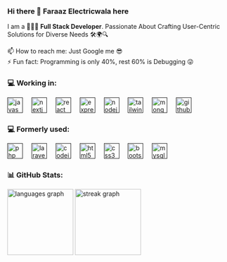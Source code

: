 ### Hi there 👋 Faraaz Electricwala here

<!--
**faraaz-e/faraaz-e** is a ✨ _special_ ✨ repository because its `README.md` (this file) appears on your GitHub profile. -->

<!-- Here are some ideas to get you started: -->
I am a 👨🏻‍💻 **Full Stack Developer**. Passionate About Crafting User-Centric Solutions for Diverse Needs 🛠️🌍🔍

<!-- - 🔭 I’m currently working on Javascript Technologies
- 🌱 I’m currently learning React & Next.js 
- 👯 I’m open to collaborate on Software/Web projects 
- 🤔 I’m looking for help with Data Structures and Algorithms -->
<!-- 💬 Ask me about Tech/Programming -->
📫 How to reach me: Just Google me 😎  
⚡ Fun fact: Programming is only 40%, rest 60% is Debugging 😜  
<!-- - 😄 Pronouns: ... -->

<!-- ## 💻 Tech Stack:
   
![JavaScript](https://img.shields.io/badge/javascript-%23323330.svg?style=for-the-badge&logo=javascript&logoColor=%23F7DF1E)
![Next JS](https://img.shields.io/badge/Next-black?style=for-the-badge&logo=next.js&logoColor=white)
![React](https://img.shields.io/badge/react-%2320232a.svg?style=for-the-badge&logo=react&logoColor=%2361DAFB)
![NodeJS](https://img.shields.io/badge/node.js-6DA55F?style=for-the-badge&logo=node.js&logoColor=white)
![Express.js](https://img.shields.io/badge/express.js-%23404d59.svg?style=for-the-badge&logo=express&logoColor=%2361DAFB)
![jQuery](https://img.shields.io/badge/jquery-%230769AD.svg?style=for-the-badge&logo=jquery&logoColor=white)
![TailwindCSS](https://img.shields.io/badge/tailwindcss-%2338B2AC.svg?style=for-the-badge&logo=tailwind-css&logoColor=white)
![MongoDB](https://img.shields.io/badge/MongoDB-%234ea94b.svg?style=for-the-badge&logo=mongodb&logoColor=white)  
![PHP](https://img.shields.io/badge/php-%23777BB4.svg?style=for-the-badge&logo=php&logoColor=white)
![Laravel](https://img.shields.io/badge/laravel-%23FF2D20.svg?style=for-the-badge&logo=laravel&logoColor=white)
![Code-Igniter](https://img.shields.io/badge/CodeIgniter-%23EF4223.svg?style=for-the-badge&logo=codeIgniter&logoColor=white)
![Bootstrap](https://img.shields.io/badge/bootstrap-%23563D7C.svg?style=for-the-badge&logo=bootstrap&logoColor=white) 
![HTML5](https://img.shields.io/badge/html5-%23E34F26.svg?style=for-the-badge&logo=html5&logoColor=white) 
![CSS3](https://img.shields.io/badge/css3-%231572B6.svg?style=for-the-badge&logo=css3&logoColor=white)
![MySQL](https://img.shields.io/badge/mysql-%2300f.svg?style=for-the-badge&logo=mysql&logoColor=white) 
![Postman](https://img.shields.io/badge/Postman-FF6C37?style=for-the-badge&logo=postman&logoColor=white) -->

### 💻 Working in:
<div align="left">
  <a href="" title="Javascript"><img src="https://cdn.jsdelivr.net/gh/devicons/devicon/icons/javascript/javascript-plain.svg" height="35" alt="javascript logo"  /></a>
  <img width="12" />
  <a href="" title="Next.js"><img src="https://skillicons.dev/icons?i=nextjs" height="35" alt="nextjs logo"  /></a>
  <img width="12" />
  <a href="" title="React"><img src="https://cdn.jsdelivr.net/gh/devicons/devicon/icons/react/react-original.svg" height="35" alt="react logo"  /></a>
  <img width="12" />
  <a href="" title="Express.js"><img src="https://skillicons.dev/icons?i=express" height="35" alt="express logo"  /></a>
  <img width="12" />
  <a href="" title="Node.js"><img src="https://cdn.jsdelivr.net/gh/devicons/devicon/icons/nodejs/nodejs-original.svg" height="35" alt="nodejs logo"  /></a>
  <img width="12" />
  <a href="" title="Tailwind CSS"><img src="https://cdn.jsdelivr.net/gh/devicons/devicon/icons/tailwindcss/tailwindcss-plain.svg" height="35" alt="tailwindcss logo"  /></a>
  <img width="12" />
  <a href="" title="MongoDB"><img src="https://cdn.jsdelivr.net/gh/devicons/devicon/icons/mongodb/mongodb-original.svg" height="35" alt="mongodb logo"  /></a>
  <img width="12" />
  <a href="" title="Github"><img src="https://skillicons.dev/icons?i=github" height="35" alt="github logo"  /></a>
</div>

### 💻 Formerly used:
<div align="left">
  <a href="" title="PHP"><img src="https://cdn.jsdelivr.net/gh/devicons/devicon/icons/php/php-original.svg" height="35" alt="php logo"  /></a>
  <img width="12" />
  <a href="" title="Laravel"><img src="https://cdn.simpleicons.org/laravel/FF2D20" height="35" alt="laravel logo"  /></a>
  <img width="12" />
  <a href="" title="CodeIgniter"><img src="https://cdn.jsdelivr.net/gh/devicons/devicon/icons/codeigniter/codeigniter-plain.svg" height="35" alt="codeigniter logo"  /></a>
  <img width="12" />
  <a href="" title="HTML"><img src="https://cdn.jsdelivr.net/gh/devicons/devicon/icons/html5/html5-original.svg" height="35" alt="html5 logo"  /></a>
  <img width="12" />
  <a href="" title="CSS"><img src="https://cdn.jsdelivr.net/gh/devicons/devicon/icons/css3/css3-original.svg" height="35" alt="css3 logo"  /></a>
  <img width="12" />
  <a href="" title="Bootstrap"><img src="https://cdn.jsdelivr.net/gh/devicons/devicon/icons/bootstrap/bootstrap-original.svg" height="35" alt="bootstrap logo"  /></a>
  <img width="12" />
  <a href="" title="MySQL"><img src="https://cdn.jsdelivr.net/gh/devicons/devicon/icons/mysql/mysql-original-wordmark.svg" height="35" alt="mysql logo"  /></a>
</div>
  
### 📊 GitHub Stats:

<div align="left">
  <img src="https://github-readme-stats.vercel.app/api/top-langs?username=faraaz-e&locale=en&hide_title=false&layout=compact&card_width=320&langs_count=5&theme=aura&hide_border=false&order=2" height="150" alt="languages graph"  />
  <img src="https://streak-stats.demolab.com?user=faraaz-e&locale=en&mode=daily&theme=aura&hide_border=false&border_radius=5&order=3" height="150" alt="streak graph"  />
</div>

<!-- ![](https://github-readme-streak-stats.herokuapp.com/?user=faraaz-e&theme=ayu-mirage&hide_border=true)
![](https://github-readme-stats.vercel.app/api/top-langs/?username=faraaz-e&theme=ayu-mirage&hide_border=true&include_all_commits=true&count_private=false&layout=compact) -->
<!-- ![](https://github-readme-stats.vercel.app/api?username=faraaz-e&theme=ayu-mirage&hide_border=true&include_all_commits=true&count_private=false) -->

<!-- ### 🏆 GitHub Trophies
![](https://github-profile-trophy.vercel.app/?username=faraaz-e&theme=darkhub&no-frame=true&no-bg=false&margin-w=4) -->

<!-- ### ✍️ Random Dev Quote
![](https://quotes-github-readme.vercel.app/api?type=horizontal&theme=radical) -->

<!-- --- -->
<!-- [![](https://visitcount.itsvg.in/api?id=faraaz-e&icon=0&color=0)](https://visitcount.itsvg.in) -->

<!-- Proudly created with GPRM ( https://gprm.itsvg.in ) -->

